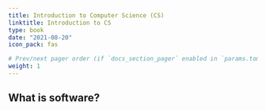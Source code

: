 ```yaml
---
title: Introduction to Computer Science (CS)
linktitle: Introduction to CS
type: book
date: "2021-08-20"
icon_pack: fas                               

# Prev/next pager order (if `docs_section_pager` enabled in `params.toml`)
weight: 1
---
```

## What is software? 
